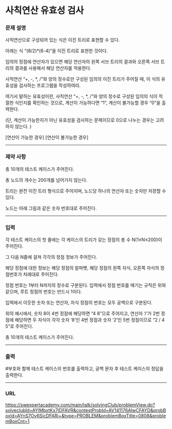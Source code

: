 # 사칙연산 유효성 검사

### 문제 설명

사칙연산으로 구성되어 있는 식은 이진 트리로 표현할 수 있다.

아래는 식 “(8/2)*(6-4)”을 이진 트리로 표현한 것이다.

임의의 정점에 연산자가 있으면 해당 연산자의 왼쪽 서브 트리의 결과와 오른쪽 서브 트리의 결과를 사용해서 해당 연산자를 적용한다.
 

 
 
사칙연산 “+, -, *, /”와 양의 정수로만 구성된 임의의 이진 트리가 주어질 때, 이 식의 유효성을 검사하는 프로그램을 작성하여라.

여기서 말하는 유효성이란, 사칙연산 “+, -, *, /”와 양의 정수로 구성된 임의의 식이 적절한 식인지를 확인하는 것으로, 계산이 가능하다면 “1”, 계산이 불가능할 경우 “0”을 출력한다.

(단, 계산이 가능한지가 아닌 유효성을 검사하는 문제이므로 0으로 나누는 경우는 고려하지 않는다. )
 
                                
 
            
[연산이 가능한 경우]                                                  [연산이 불가능한 경우]

-----------
### 제약 사항

총 10개의 테스트 케이스가 주어진다.

총 노드의 개수는 200개를 넘어가지 않는다.

트리는 완전 이진 트리 형식으로 주어지며, 노드당 하나의 연산자 또는 숫자만 저장할 수 있다.

노드는 아래 그림과 같은 숫자 번호대로 주어진다.

-----------
### 입력

각 테스트 케이스의 첫 줄에는 각 케이스의 트리가 갖는 정점의 총 수 N(1≤N≤200)이 주어진다.

그 다음 N줄에 걸쳐 각각의 정점 정보가 주어진다.

해당 정점에 대한 정보는 해당 정점의 알파벳, 해당 정점의 왼쪽 자식, 오른쪽 자식의 정점번호가 차례대로 주어진다.

정점 번호는 1부터 N까지의 정수로 구분된다. 입력에서 정점 번호를 매기는 규칙은 위와 같으며, 루트 정점의 번호는 반드시 1이다.

입력에서 이웃한 숫자 또는 연산자, 자식 정점의 번호는 모두 공백으로 구분된다.

위의 예시에서, 숫자 8이 4번 정점에 해당하면 “4 8”으로 주어지고, 연산자 ‘/’가 2번 정점에 해당하면 두 자식이 각각 숫자 ‘8’인 4번 정점과 숫자 ‘2’인 5번 정점이므로 “2 / 4 5”로 주어진다.

총 10개의 테스트 케이스가 주어진다.

-----------
### 출력

#부호와 함께 테스트 케이스의 번호를 출력하고, 공백 문자 후 테스트 케이스의 정답을 출력한다.

-----------
### URL

https://swexpertacademy.com/main/talk/solvingClub/problemView.do?solveclubId=AYlMbxtKx7IDFAVR&contestProbId=AV141176AIwCFAYD&probBoxId=AYnS7Oy6SicDFARi+&type=PROBLEM&problemBoxTitle=0808&problemBoxCnt=1
